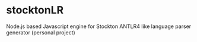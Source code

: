 stocktonLR
==========

Node.js based Javascript engine for Stockton ANTLR4 like language parser generator (personal project)
